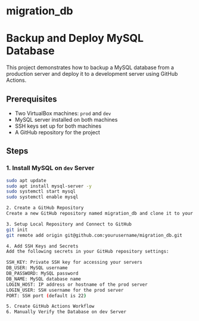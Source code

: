 # migration_db

# Backup and Deploy MySQL Database

This project demonstrates how to backup a MySQL database from a production server and deploy it to a development server using GitHub Actions.

## Prerequisites

- Two VirtualBox machines: `prod` and `dev`
- MySQL server installed on both machines
- SSH keys set up for both machines
- A GitHub repository for the project

## Steps

### 1. Install MySQL on `dev` Server

```sh
sudo apt update
sudo apt install mysql-server -y
sudo systemctl start mysql
sudo systemctl enable mysql

2. Create a GitHub Repository
Create a new GitHub repository named migration_db and clone it to your local machine.

3. Setup Local Repository and Connect to GitHub
git init
git remote add origin git@github.com:yourusername/migration_db.git

4. Add SSH Keys and Secrets
Add the following secrets in your GitHub repository settings:

SSH_KEY: Private SSH key for accessing your servers
DB_USER: MySQL username
DB_PASSWORD: MySQL password
DB_NAME: MySQL database name
LOGIN_HOST: IP address or hostname of the prod server
LOGIN_USER: SSH username for the prod server
PORT: SSH port (default is 22)

5. Create GitHub Actions Workflow
6. Manually Verify the Database on dev Server
